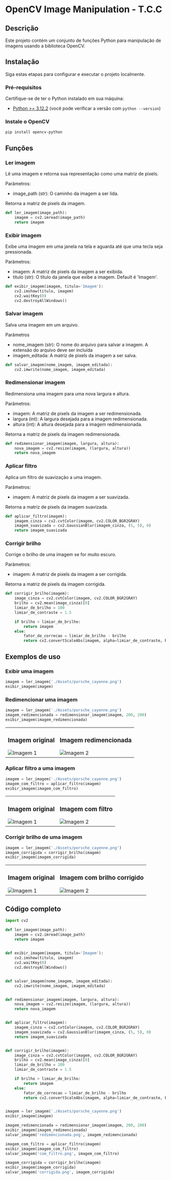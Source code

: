 # OpenCV Image Manipulation - T.C.C

## Descrição
Este projeto contém um conjunto de funções Python para manipulação de imagens usando a biblioteca OpenCV.

## Instalação

Siga estas etapas para configurar e executar o projeto localmente.

### Pré-requisitos

Certifique-se de ter o Python instalado em sua máquina:

- [Python >= 3.12.2](https://www.python.org/) (você pode verificar a versão com `python --version`)

### Instale o OpenCV

```bash
pip install opencv-python
```

## Funções

### Ler imagem

Lê uma imagem e retorna sua representação como uma matriz de pixels.

Parâmetros:
 - image_path (str): O caminho da imagem a ser lida.

Retorna a matriz de pixels da imagem.

```python
def ler_imagem(image_path):
    imagem = cv2.imread(image_path)
    return imagem
```

### Exibir imagem

Exibe uma imagem em uma janela na tela e aguarda até que uma tecla seja pressionada.

Parâmetros:
 - imagem: A matriz de pixels da imagem a ser exibida.
 - titulo (str): O título da janela que exibe a imagem. Default é 'Imagem'.

```python
def exibir_imagem(imagem, titulo='Imagem'):
    cv2.imshow(titulo, imagem)
    cv2.waitKey(0)
    cv2.destroyAllWindows()
```

### Salvar imagem

Salva uma imagem em um arquivo.

Parâmetros
- nome_imagem (str): O nome do arquivo para salvar a imagem. A extensão do arquivo deve ser incluída
- imagem_editada: A matriz de pixels da imagem a ser salva.

```python
def salvar_imagem(nome_imagem, imagem_editada):
    cv2.imwrite(nome_imagem, imagem_editada)
```

### Redimensionar imagem

Redimensiona uma imagem para uma nova largura e altura.

Parâmetros: 
 - imagem: A matriz de pixels da imagem a ser redimensionada.
 - largura (int): A largura desejada para a imagem redimensionada.
 - altura (int): A altura desejada para a imagem redimensionada.

Retorna a matriz de pixels da imagem redimensionada.

```python
def redimensionar_imagem(imagem, largura, altura):
    nova_imagem = cv2.resize(imagem, (largura, altura))
    return nova_imagem
```

### Aplicar filtro

Aplica um filtro de suavização a uma imagem.

Parâmetros: 
 - imagem: A matriz de pixels da imagem a ser suavizada.

Retorna a matriz de pixels da imagem suavizada.

```python
def aplicar_filtro(imagem):
    imagem_cinza = cv2.cvtColor(imagem, cv2.COLOR_BGR2GRAY)
    imagem_suavizada = cv2.GaussianBlur(imagem_cinza, (5, 5), 0)
    return imagem_suavizada
```

### Corrigir brilho

Corrige o brilho de uma imagem se for muito escuro.

Parâmetros: 
 - imagem: A matriz de pixels da imagem a ser corrigida.

Retorna a matriz de pixels da imagem corrigida.

```python
def corrigir_brilho(imagem):
    image_cinza = cv2.cvtColor(imagem, cv2.COLOR_BGR2GRAY)
    brilho = cv2.mean(image_cinza)[0]
    limiar_de_brilho = 100
    limiar_de_contraste = 1.5

    if brilho > limiar_de_brilho:
        return imagem
    else:
        fator_de_correcao = limiar_de_brilho - brilho
        return cv2.convertScaleAbs(imagem, alpha=limiar_de_contraste, beta=fator_de_correcao)
```

## Exemplos de uso

### Exibir uma imagem

```python
imagem = ler_imagem('./Assets/porsche_cayenne.png')
exibir_imagem(imagem)
```

### Redimencionar uma imagem 
```python
imagem = ler_imagem('./Assets/porsche_cayenne.png')
imagem_redimencionada = redimensionar_imagem(imagem, 200, 200)
exibir_imagem(imagem_redimencionada)
```

<table>
  <tr style="border: none;">
    <td>
     <h3>Imagem original</h3>
     <img src="https://github.com/deivomaciel/Worshop-T.C.C/assets/31144383/74ac8008-40bc-472e-b855-12a172f75303" alt="Imagem 1">
    </td>
    <td>
     <h3>Imagem redimencionada</h3>
     <img src="https://github.com/deivomaciel/Worshop-T.C.C/assets/31144383/6daf2e36-ecb1-420e-9c8a-967ab9643dde" alt="Imagem 2">
    </td>
  </tr>
</table>


### Aplicar filtro a uma imagem

```python
imagem = ler_imagem('./Assets/porsche_cayenne.png')
imagem_com_filtro = aplicar_filtro(imagem)
exibir_imagem(imagem_com_filtro)
```

<table>
  <tr style="border: none;">
    <td>
     <h3>Imagem original</h3>
     <img src="https://github.com/deivomaciel/Worshop-T.C.C/assets/31144383/74ac8008-40bc-472e-b855-12a172f75303" alt="Imagem 1">
    </td>
    <td>
     <h3>Imagem com filtro</h3>
     <img src="https://github.com/deivomaciel/Worshop-T.C.C/assets/31144383/a906b621-9e2b-4907-9049-bcbd3c0b499f" alt="Imagem 2">
    </td>
  </tr>
</table>


### Corrigir brilho de uma imagem

```python
imagem = ler_imagem('./Assets/porsche_cayenne.png')
imagem_corrigida = corrigir_brilho(imagem)
exibir_imagem(imagem_corrigida)
```

<table>
  <tr style="border: none;">
    <td>
     <h3>Imagem original</h3>
     <img src="https://github.com/deivomaciel/Worshop-T.C.C/assets/31144383/74ac8008-40bc-472e-b855-12a172f75303" alt="Imagem 1">
    </td>
    <td>
     <h3>Imagem com brilho corrigido</h3>
     <img src="https://github.com/deivomaciel/Worshop-T.C.C/assets/31144383/396f1fa5-0cc2-40c9-b6b4-56427228b3dd" alt="Imagem 2">
    </td>
  </tr>
</table>


## Código completo

```python
import cv2

def ler_imagem(image_path):
    imagem = cv2.imread(image_path)
    return imagem
    

def exibir_imagem(imagem, titulo='Imagem'):
    cv2.imshow(titulo, imagem)
    cv2.waitKey(0)
    cv2.destroyAllWindows()


def salvar_imagem(nome_imagem, imagem_editada):
    cv2.imwrite(nome_imagem, imagem_editada)


def redimensionar_imagem(imagem, largura, altura):
    nova_imagem = cv2.resize(imagem, (largura, altura))
    return nova_imagem


def aplicar_filtro(imagem):
    imagem_cinza = cv2.cvtColor(imagem, cv2.COLOR_BGR2GRAY)
    imagem_suavizada = cv2.GaussianBlur(imagem_cinza, (5, 5), 0)
    return imagem_suavizada


def corrigir_brilho(imagem):
    image_cinza = cv2.cvtColor(imagem, cv2.COLOR_BGR2GRAY)
    brilho = cv2.mean(image_cinza)[0]
    limiar_de_brilho = 100
    limiar_de_contraste = 1.5

    if brilho > limiar_de_brilho:
        return imagem
    else:
        fator_de_correcao = limiar_de_brilho - brilho
        return cv2.convertScaleAbs(imagem, alpha=limiar_de_contraste, beta=fator_de_correcao)


imagem = ler_imagem('./Assets/porsche_cayenne.png')
exibir_imagem(imagem)

imagem_redimencionada = redimensionar_imagem(imagem, 200, 200)
exibir_imagem(imagem_redimencionada)
salvar_imagem('redimencionada.png', imagem_redimencionada)

imagem_com_filtro = aplicar_filtro(imagem)
exibir_imagem(imagem_com_filtro)
salvar_imagem('com_filtro.png', imagem_com_filtro)

imagem_corrigida = corrigir_brilho(imagem)
exibir_imagem(imagem_corrigida)
salvar_imagem('corrigida.png', imagem_corrigida)

```
